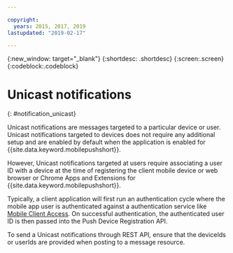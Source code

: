```yaml
---

copyright:
  years: 2015, 2017, 2019
lastupdated: "2019-02-17"

---
```

{:new_window: target="_blank"}
{:shortdesc: .shortdesc}
{:screen:.screen}
{:codeblock:.codeblock}

# Unicast notifications
{: #notification_unicast}

Unicast notifications are messages targeted to a particular device or user. Unicast notifications targeted to devices does not require any additional setup and are enabled by default when the application is enabled for {{site.data.keyword.mobilepushshort}}.

However, Unicast notifications targeted at users require associating a user ID with a device at the time of registering the client mobile device or web browser or Chrome Apps and Extensions for {{site.data.keyword.mobilepushshort}}.   

Typically, a client application will first run an authentication cycle where the mobile app user is authenticated against a authentication service like [Mobile Client Access](/docs/services/mobileaccess/index.html). On successful authentication, the authenticated user ID is then passed into the Push Device Registration API. 

To send a Unicast notifications through REST API, ensure that the deviceIds or userIds are provided when posting to a message resource.
